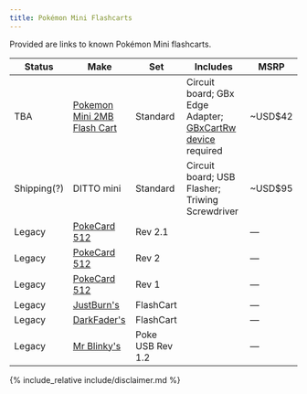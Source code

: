```yaml
---
title: Pokémon Mini Flashcarts
---
```


Provided are links to known Pokémon Mini flashcarts.

|Status|Make|Set|Includes|MSRP|
|---|---|---|---|---|
|TBA|[Pokemon Mini 2MB Flash Cart](https://shop.insidegadgets.com/product/pokemon-mini-2mb-flash-cart/)|Standard|Circuit board; GBx Edge Adapter; [GBxCartRw device](https://shop.insidegadgets.com/product/gbxcart-rw/) required|~USD$42|
|Shipping(?)|DITTO mini|Standard|Circuit board; USB Flasher; Triwing Screwdriver|~USD$95|
|Legacy|[PokeCard 512](https://www.pokemon-mini.net/flash-carts/)|Rev 2.1||—|
|Legacy|[PokeCard 512](https://www.pokemon-mini.net/flash-carts/)|Rev 2||—|
|Legacy|[PokeCard 512](https://www.pokemon-mini.net/flash-carts/)|Rev 1||—|
|Legacy|[JustBurn's](https://www.pokemon-mini.net/flash-carts/)|FlashCart||—|
|Legacy|[DarkFader's](https://www.pokemon-mini.net/flash-carts/)|FlashCart||—|
|Legacy|[Mr Blinky's](https://www.pokemon-mini.net/flash-carts/)|Poke USB Rev 1.2||—|

{% include_relative include/disclaimer.md %}
